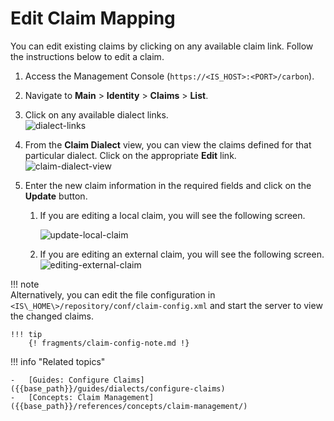# Edit Claim Mapping

You can edit existing claims by clicking on any available claim link.
Follow the instructions below to edit a claim.

1.  Access the Management Console (`https://<IS_HOST>:<PORT>/carbon`).
2.  Navigate to **Main** > **Identity** > **Claims** >  **List**.
3.  Click on any available dialect links.  
    ![dialect-links]({{base_path}}/assets/img/guides/dialect-links.png)
4.  From the **Claim Dialect** view, you can view the claims defined for
    that particular dialect. Click on the appropriate **Edit** link.  
    ![claim-dialect-view]({{base_path}}/assets/img/guides/claim-dialect-view.png)
5.  Enter the new claim information in the required fields and click on
    the **Update** button.

    1.  If you are editing a local claim, you will see the following
        screen.

        ![update-local-claim]({{base_path}}/assets/img/guides/update-local-claim.png) 

    2.  If you are editing an external claim, you will see the following
        screen.  
        ![editing-external-claim]({{base_path}}/assets/img/guides/editing-external-claim.png)

!!! note    
    Alternatively, you can edit the file configuration in
    `<IS\_HOME\>/repository/conf/claim-config.xml` and start the server
    to view the changed claims. 
    
    !!! tip 
        {! fragments/claim-config-note.md !}
    
!!! info "Related topics"

    -   [Guides: Configure Claims]({{base_path}}/guides/dialects/configure-claims)
    -   [Concepts: Claim Management]({{base_path}}/references/concepts/claim-management/)
